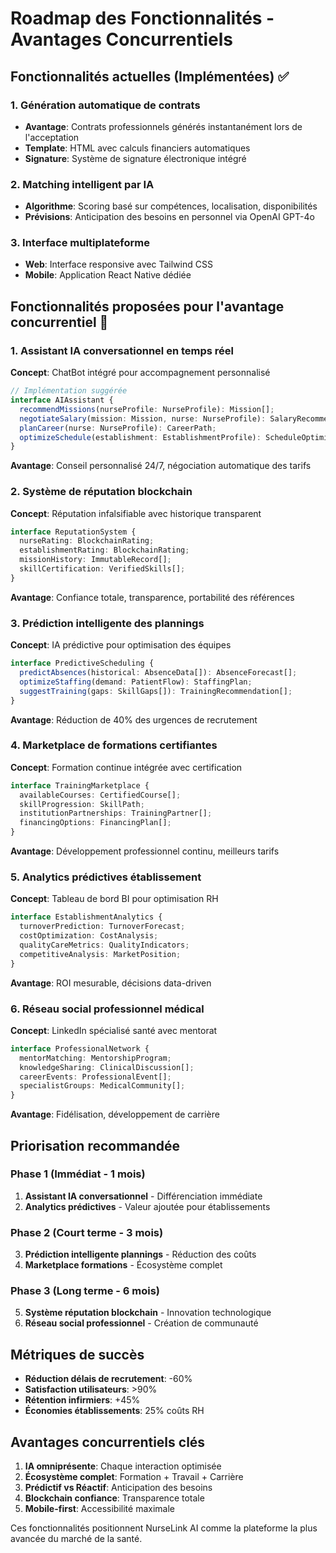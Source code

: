 # Roadmap des Fonctionnalités - Avantages Concurrentiels

## Fonctionnalités actuelles (Implémentées) ✅

### 1. Génération automatique de contrats
- **Avantage**: Contrats professionnels générés instantanément lors de l'acceptation
- **Template**: HTML avec calculs financiers automatiques
- **Signature**: Système de signature électronique intégré

### 2. Matching intelligent par IA
- **Algorithme**: Scoring basé sur compétences, localisation, disponibilités
- **Prévisions**: Anticipation des besoins en personnel via OpenAI GPT-4o

### 3. Interface multiplateforme
- **Web**: Interface responsive avec Tailwind CSS
- **Mobile**: Application React Native dédiée

## Fonctionnalités proposées pour l'avantage concurrentiel 🚀

### 1. Assistant IA conversationnel en temps réel
**Concept**: ChatBot intégré pour accompagnement personnalisé
```typescript
// Implémentation suggérée
interface AIAssistant {
  recommendMissions(nurseProfile: NurseProfile): Mission[];
  negotiateSalary(mission: Mission, nurse: NurseProfile): SalaryRecommendation;
  planCareer(nurse: NurseProfile): CareerPath;
  optimizeSchedule(establishment: EstablishmentProfile): ScheduleOptimization;
}
```
**Avantage**: Conseil personnalisé 24/7, négociation automatique des tarifs

### 2. Système de réputation blockchain
**Concept**: Réputation infalsifiable avec historique transparent
```typescript
interface ReputationSystem {
  nurseRating: BlockchainRating;
  establishmentRating: BlockchainRating;
  missionHistory: ImmutableRecord[];
  skillCertification: VerifiedSkills[];
}
```
**Avantage**: Confiance totale, transparence, portabilité des références

### 3. Prédiction intelligente des plannings
**Concept**: IA prédictive pour optimisation des équipes
```typescript
interface PredictiveScheduling {
  predictAbsences(historical: AbsenceData[]): AbsenceForecast[];
  optimizeStaffing(demand: PatientFlow): StaffingPlan;
  suggestTraining(gaps: SkillGaps[]): TrainingRecommendation[];
}
```
**Avantage**: Réduction de 40% des urgences de recrutement

### 4. Marketplace de formations certifiantes
**Concept**: Formation continue intégrée avec certification
```typescript
interface TrainingMarketplace {
  availableCourses: CertifiedCourse[];
  skillProgression: SkillPath;
  institutionPartnerships: TrainingPartner[];
  financingOptions: FinancingPlan[];
}
```
**Avantage**: Développement professionnel continu, meilleurs tarifs

### 5. Analytics prédictives établissement
**Concept**: Tableau de bord BI pour optimisation RH
```typescript
interface EstablishmentAnalytics {
  turnoverPrediction: TurnoverForecast;
  costOptimization: CostAnalysis;
  qualityCareMetrics: QualityIndicators;
  competitiveAnalysis: MarketPosition;
}
```
**Avantage**: ROI mesurable, décisions data-driven

### 6. Réseau social professionnel médical
**Concept**: LinkedIn spécialisé santé avec mentorat
```typescript
interface ProfessionalNetwork {
  mentorMatching: MentorshipProgram;
  knowledgeSharing: ClinicalDiscussion[];
  careerEvents: ProfessionalEvent[];
  specialistGroups: MedicalCommunity[];
}
```
**Avantage**: Fidélisation, développement de carrière

## Priorisation recommandée

### Phase 1 (Immédiat - 1 mois)
1. **Assistant IA conversationnel** - Différenciation immédiate
2. **Analytics prédictives** - Valeur ajoutée pour établissements

### Phase 2 (Court terme - 3 mois)
3. **Prédiction intelligente plannings** - Réduction des coûts
4. **Marketplace formations** - Écosystème complet

### Phase 3 (Long terme - 6 mois)
5. **Système réputation blockchain** - Innovation technologique
6. **Réseau social professionnel** - Création de communauté

## Métriques de succès
- **Réduction délais de recrutement**: -60%
- **Satisfaction utilisateurs**: >90%
- **Rétention infirmiers**: +45%
- **Économies établissements**: 25% coûts RH

## Avantages concurrentiels clés
1. **IA omniprésente**: Chaque interaction optimisée
2. **Écosystème complet**: Formation + Travail + Carrière
3. **Prédictif vs Réactif**: Anticipation des besoins
4. **Blockchain confiance**: Transparence totale
5. **Mobile-first**: Accessibilité maximale

Ces fonctionnalités positionnent NurseLink AI comme la plateforme la plus avancée du marché de la santé.